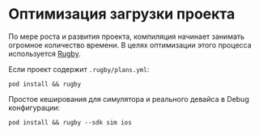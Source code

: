 # Оптимизация загрузки проекта

По мере роста и развития проекта, компиляция начинает занимать огромное количество времени. В целях оптимизации этого процесса используется [Rugby](https://github.com/swiftyfinch/Rugby).

Если проект содержит `.rugby/plans.yml`:

    pod install && rugby

Простое кеширования для симулятора и реального девайса в Debug конфигурации: 

    pod install && rugby --sdk sim ios
